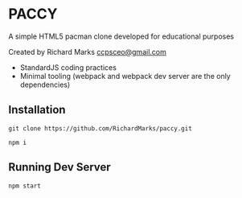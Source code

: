 # PACCY

A simple HTML5 pacman clone developed for educational purposes

Created by Richard Marks <ccpsceo@gmail.com>

+ StandardJS coding practices
+ Minimal tooling (webpack and webpack dev server are the only dependencies)

## Installation

`git clone https://github.com/RichardMarks/paccy.git`

`npm i`

## Running Dev Server

`npm start`

